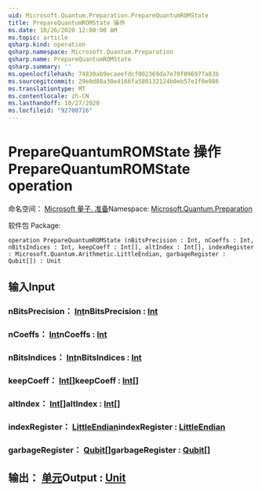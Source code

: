 ```yaml
---
uid: Microsoft.Quantum.Preparation.PrepareQuantumROMState
title: PrepareQuantumROMState 操作
ms.date: 10/26/2020 12:00:00 AM
ms.topic: article
qsharp.kind: operation
qsharp.namespace: Microsoft.Quantum.Preparation
qsharp.name: PrepareQuantumROMState
qsharp.summary: ''
ms.openlocfilehash: 74830ab9ecaeefdcf002369da7e70f096977a83b
ms.sourcegitcommit: 29e0d88a30e4166fa580132124b0eb57e1f0e986
ms.translationtype: MT
ms.contentlocale: zh-CN
ms.lasthandoff: 10/27/2020
ms.locfileid: "92700716"
---
```

# <a name="preparequantumromstate-operation"></a><span data-ttu-id="013ec-102">PrepareQuantumROMState 操作</span><span class="sxs-lookup"><span data-stu-id="013ec-102">PrepareQuantumROMState operation</span></span>

<span data-ttu-id="013ec-103">命名空间： [Microsoft 量子. 准备](xref:Microsoft.Quantum.Preparation)</span><span class="sxs-lookup"><span data-stu-id="013ec-103">Namespace: [Microsoft.Quantum.Preparation](xref:Microsoft.Quantum.Preparation)</span></span>

<span data-ttu-id="013ec-104">软件包 [](https://nuget.org/packages/)</span><span class="sxs-lookup"><span data-stu-id="013ec-104">Package: [](https://nuget.org/packages/)</span></span>




```qsharp
operation PrepareQuantumROMState (nBitsPrecision : Int, nCoeffs : Int, nBitsIndices : Int, keepCoeff : Int[], altIndex : Int[], indexRegister : Microsoft.Quantum.Arithmetic.LittleEndian, garbageRegister : Qubit[]) : Unit
```


## <a name="input"></a><span data-ttu-id="013ec-105">输入</span><span class="sxs-lookup"><span data-stu-id="013ec-105">Input</span></span>

### <a name="nbitsprecision--int"></a><span data-ttu-id="013ec-106">nBitsPrecision： [Int](xref:microsoft.quantum.lang-ref.int)</span><span class="sxs-lookup"><span data-stu-id="013ec-106">nBitsPrecision : [Int](xref:microsoft.quantum.lang-ref.int)</span></span>




### <a name="ncoeffs--int"></a><span data-ttu-id="013ec-107">nCoeffs： [Int](xref:microsoft.quantum.lang-ref.int)</span><span class="sxs-lookup"><span data-stu-id="013ec-107">nCoeffs : [Int](xref:microsoft.quantum.lang-ref.int)</span></span>




### <a name="nbitsindices--int"></a><span data-ttu-id="013ec-108">nBitsIndices： [Int](xref:microsoft.quantum.lang-ref.int)</span><span class="sxs-lookup"><span data-stu-id="013ec-108">nBitsIndices : [Int](xref:microsoft.quantum.lang-ref.int)</span></span>




### <a name="keepcoeff--int"></a><span data-ttu-id="013ec-109">keepCoeff： [Int](xref:microsoft.quantum.lang-ref.int)[]</span><span class="sxs-lookup"><span data-stu-id="013ec-109">keepCoeff : [Int](xref:microsoft.quantum.lang-ref.int)[]</span></span>




### <a name="altindex--int"></a><span data-ttu-id="013ec-110">altIndex： [Int](xref:microsoft.quantum.lang-ref.int)[]</span><span class="sxs-lookup"><span data-stu-id="013ec-110">altIndex : [Int](xref:microsoft.quantum.lang-ref.int)[]</span></span>




### <a name="indexregister--littleendian"></a><span data-ttu-id="013ec-111">indexRegister： [LittleEndian](xref:Microsoft.Quantum.Arithmetic.LittleEndian)</span><span class="sxs-lookup"><span data-stu-id="013ec-111">indexRegister : [LittleEndian](xref:Microsoft.Quantum.Arithmetic.LittleEndian)</span></span>




### <a name="garbageregister--qubit"></a><span data-ttu-id="013ec-112">garbageRegister： [Qubit](xref:microsoft.quantum.lang-ref.qubit)[]</span><span class="sxs-lookup"><span data-stu-id="013ec-112">garbageRegister : [Qubit](xref:microsoft.quantum.lang-ref.qubit)[]</span></span>





## <a name="output--unit"></a><span data-ttu-id="013ec-113">输出： [单元](xref:microsoft.quantum.lang-ref.unit)</span><span class="sxs-lookup"><span data-stu-id="013ec-113">Output : [Unit](xref:microsoft.quantum.lang-ref.unit)</span></span>

